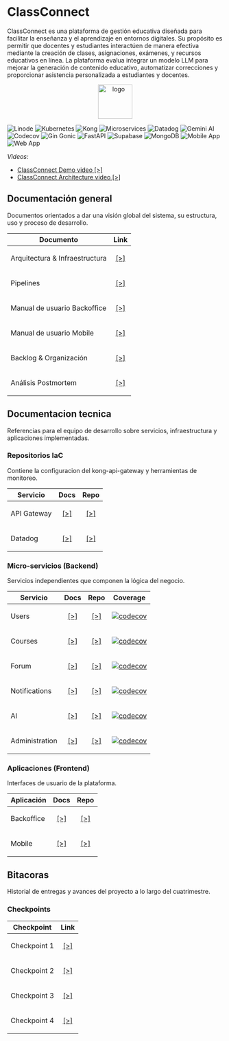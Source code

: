# ClassConnect

ClassConnect es una plataforma de gestión educativa diseñada para facilitar la enseñanza y el aprendizaje en entornos digitales. Su propósito es permitir que docentes y estudiantes interactúen de manera efectiva mediante la creación de clases, asignaciones, exámenes, y recursos educativos en línea. La plataforma evalua integrar un modelo LLM para mejorar la generación de contenido educativo, automatizar correcciones y proporcionar asistencia personalizada a estudiantes y docentes.

<div align="center">
<img src="./img/cc_logo.png" alt="logo" width="80px" />
</div>

![Linode](https://img.shields.io/badge/Linode-00A95C?logo=linode&logoColor=white)
![Kubernetes](https://img.shields.io/badge/Kubernetes-326CE5?logo=kubernetes&logoColor=white)
![Kong](https://img.shields.io/badge/Kong-002659?logo=kong&logoColor=white)
![Microservices](https://img.shields.io/badge/Microservices-FF6F00?logo=docker&logoColor=white)
![Datadog](https://img.shields.io/badge/Datadog-632CA6?logo=datadog&logoColor=white)
![Gemini AI](https://img.shields.io/badge/Gemini--AI-4285F4?logo=google&logoColor=white)
![Codecov](https://img.shields.io/badge/Codecov-F01F7A?logo=codecov&logoColor=white)
![Gin Gonic](https://img.shields.io/badge/Gin--Gonic-00ADD8?logo=go&logoColor=white)
![FastAPI](https://img.shields.io/badge/FastAPI-009688?logo=fastapi&logoColor=white)
![Supabase](https://img.shields.io/badge/Supabase-3ECF8E?logo=supabase&logoColor=white)
![MongoDB](https://img.shields.io/badge/MongoDB-47A248?logo=mongodb&logoColor=white)
![Mobile App](https://img.shields.io/badge/Mobile--App-20232a?logo=react&logoColor=61dafb)
![Web App](https://img.shields.io/badge/Web--App-61DAFB?logo=react&logoColor=black)

_Videos:_

- [ClassConnect Demo video [>]](https://youtu.be/eZ-74DTI_gA)
- [ClassConnect Architecture video [>]](https://youtu.be/MnToP9unGNQ)

## Documentación general

Documentos orientados a dar una visión global del sistema, su estructura, uso y proceso de desarrollo.

| Documento                       | Link |
|----------------------------------|------|
| Arquitectura & Infraestructura            | <p align="center">[[>]](./tech/architecture.md)</p> |
| Pipelines            | <p align="center">[[>]](./tech/pipelines.md)</p> |
| Manual de usuario Backoffice     | <p align="center">[[>]](./man/backoffice.md)</p> |
| Manual de usuario Mobile         | <p align="center">[[>]](./man/mobile.md)</p> |
| Backlog & Organización           | <p align="center">[[>]](./misc/backlog.md)</p> |
| Análisis Postmortem              | <p align="center">[[>]](./misc/postmortem.md)</p> |

## Documentacion tecnica

Referencias para el equipo de desarrollo sobre servicios, infraestructura y aplicaciones implementadas.

### Repositorios IaC

Contiene la configuracion del kong-api-gateway y herramientas de monitoreo.

| Servicio        | Docs                                               | Repo                                 |
|-----------------|----------------------------------------------------|--------------------------------------|
| API Gateway           | <p align="center">[[>]](./tech/api_gateway.md)</p>       | <p align="center">[[>]](https://github.com/ClassConnect-org/api-gateway)</p> |
| Datadog         | <p align="center">[[>]](./tech/datadog.md)</p>     | <p align="center">[[>]](https://github.com/ClassConnect-org/datadog-metrics)</p> |

### Micro-servicios (Backend)

Servicios independientes que componen la lógica del negocio.

| Servicio        | Docs                                               | Repo                                 | Coverage |
|-----------------|----------------------------------------------------|--------------------------------------|----------|
| Users           | <p align="center">[[>]](./tech/users.md)</p>       | <p align="center">[[>]](https://github.com/ClassConnect-org/users-microservice)</p> | [![codecov](https://codecov.io/gh/ClassConnect-org/users-microservice/graph/badge.svg?token=I5YHR5YBCF)](https://codecov.io/gh/ClassConnect-org/users-microservice) |
| Courses         | <p align="center">[[>]](./tech/courses.md)</p>     | <p align="center">[[>]](https://github.com/ClassConnect-org/courses-microservice)</p> | [![codecov](https://codecov.io/gh/ClassConnect-org/courses-microservice/graph/badge.svg?token=35RXOMF06U)](https://codecov.io/gh/ClassConnect-org/courses-microservice)       |
| Forum           | <p align="center">[[>]](./tech/forum.md)</p>       | <p align="center">[[>]](https://github.com/ClassConnect-org/forum-microservice)</p> | [![codecov](https://codecov.io/gh/ClassConnect-org/forum-microservice/graph/badge.svg?token=UP6WVN7FKZ)](https://codecov.io/gh/ClassConnect-org/forum-microservice)       |
| Notifications   | <p align="center">[[>]](./tech/notifs.md)</p>      | <p align="center">[[>]](https://github.com/ClassConnect-org/notifications-microservice)</p> | [![codecov](https://codecov.io/gh/ClassConnect-org/notifications-microservice/graph/badge.svg?token=IBI08FPSCU)](https://codecov.io/gh/ClassConnect-org/notifications-microservice)       |
| AI              | <p align="center">[[>]](./tech/ai.md)</p>          | <p align="center">[[>]](https://github.com/ClassConnect-org/ai-microservice)</p> | [![codecov](https://codecov.io/gh/ClassConnect-org/ai-microservice/graph/badge.svg?token=FHR7F372M3)](https://codecov.io/gh/ClassConnect-org/ai-microservice)         |
| Administration  | <p align="center">[[>]](./tech/admin.md)</p>       | <p align="center">[[>]](https://github.com/ClassConnect-org/administration-microservice)</p> | [![codecov](https://codecov.io/gh/ClassConnect-org/administration-microservice/graph/badge.svg?token=C2Q59PRWV1)](https://codecov.io/gh/ClassConnect-org/administration-microservice)       |

### Aplicaciones (Frontend)

Interfaces de usuario de la plataforma.

| Aplicación     | Docs                                               | Repo                                 |
|----------------|----------------------------------------------------|--------------------------------------|
| Backoffice     | <p align="center">[[>]](./tech/backoffice.md)</p>  | <p align="center">[[>]](https://github.com/ClassConnect-org/backoffice-app)</p> |
| Mobile         | <p align="center">[[>]](./tech/mobile.md)</p>      | <p align="center">[[>]](https://github.com/ClassConnect-org/mobile-app)</p> |

## Bitacoras

Historial de entregas y avances del proyecto a lo largo del cuatrimestre.

### Checkpoints

| Checkpoint | Link |
|---|------|
| Checkpoint 1 | <p align="center">[[>]](./checkpoints/chp1.md)</p> |
| Checkpoint 2 | <p align="center">[[>]](./checkpoints/chp2.md)</p> |
| Checkpoint 3 | <p align="center">[[>]](./checkpoints/chp3.md)</p> |
| Checkpoint 4 | <p align="center">[[>]](./checkpoints/chp4.md)</p> |
